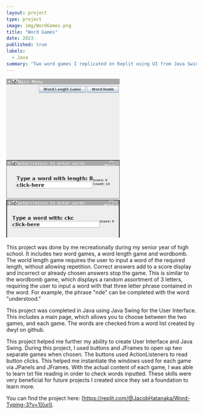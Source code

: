 ```yaml
---
layout: project
type: project
image: img/WordGames.png
title: "Word Games"
date: 2023
published: true
labels:
  - Java
summary: "Two word games I replicated on Replit using UI from Java Swing"
---
```


<div class="text-center p-4">
  <img width="300px" src="../img/WordGames.png" class="img-thumbnail" >
  <img width="300px" src="../img/WordLength.png" class="img-thumbnail" >
  <img width="300px" src="../img/WordBomb.png" class="img-thumbnail" >
</div>

This project was done by me recreationally during my senior year of high school. It includes two word games, a word length game and wordbomb. The world length game requires the user to input a word of the required length, without allowing repetition. Correct answers add to a score display and incorrect or already chosen answers stop the game. This is similar to the wordbomb game, which displays a random assortment of 3 letters, requiring the user to input a word with that three letter phrase contained in the word. For example, the phrase "nde" can be completed with the word "understood."

This project was completed in Java using Java Swing for the User Interface. This includes a main page, which allows you to choose between the two games, and each game. The words are checked from a word list created by dwyl on github. 

This project helped me further my ability to create User Interface and Java Swing. During this project, I used buttons and JFrames to open up two separate games when chosen. The buttons used ActionListeners to read button clicks. This helped me instantiate the windows used for each game via JPanels and JFrames. With the actual content of each game, I was able to learn txt file reading in order to check words inputted. These skills were very beneficial for future projects I created since they set a foundation to learn more.

You can find the project here: [https://replit.com/@JacobHatanaka/Word-Typing-3?v=1](url).
